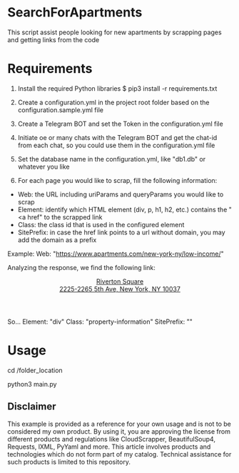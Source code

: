 # SearchForApartments
This script assist people looking for new apartments by scrapping pages and getting links from the code

# Requirements

1) Install the required Python libraries
$ pip3 install -r requirements.txt

2) Create a configuration.yml in the project root folder based on the configuration.sample.yml file

3) Create a Telegram BOT and set the Token in the configuration.yml file

4) Initiate oe or many chats with the Telegram BOT and get the chat-id from each chat, so you could use them in the configuration.yml file

5) Set the database name in the configuration.yml, like "db1.db" or whatever you like

6) For each page you would like to scrap, fill the following information:
- Web: the URL including uriParams and queryParams you would like to scrap
- Element: identify which HTML element (div, p, h1, h2, etc.) contains the "<a href" to the scrapped link
- Class: the class id that is used in the configured element 
- SitePrefix: in case the href link points to a url without domain, you may add the domain as a prefix

Example:
Web: "https://www.apartments.com/new-york-ny/low-income/"

Analyzing the response, we find the following link:
<header class="placard-header has-logo">
	<div class="property-information">
		<a class="property-link" href="https://www.apartments.com/riverton-square-new-york-ny/yd8wsxt/" aria-label="Riverton Square, New York, NY">
			<div class="property-title" title="Riverton Square, New York, NY">
				<span class="js-placardTitle title">Riverton Square</span>
			</div>
			<div class="property-address js-url" title="2225-2265 5th Ave, New York, NY 10037">2225-2265 5th Ave, New York, NY 10037</div>
		</a>
	</div>
</header>

So...
Element: "div"
Class: "property-information"
SitePrefix: ""

# Usage
cd /folder_location

python3 main.py

## Disclaimer
This example is provided as a reference for your own usage and is not to be considered my own product.
By using it, you are approving the license from different products and regulations like CloudScrapper, BeautifulSoup4, Requests, lXML, PyYaml and more.
This article involves products and technologies which do not form part of my catalog. Technical assistance for such products is limited to this repository.
